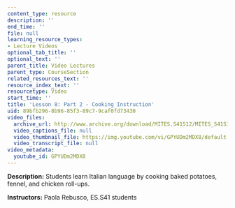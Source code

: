 ```yaml
---
content_type: resource
description: ''
end_time: ''
file: null
learning_resource_types:
- Lecture Videos
optional_tab_title: ''
optional_text: ''
parent_title: Video Lectures
parent_type: CourseSection
related_resources_text: ''
resource_index_text: ''
resourcetype: Video
start_time: ''
title: 'Lesson 8: Part 2 - Cooking Instruction'
uid: 89bfb296-8b96-85f3-89c7-9caf0fd73430
video_files:
  archive_url: http://www.archive.org/download/MITES.S41S12/MITES_S41S12_Lesson8_Part2_300k.mp4
  video_captions_file: null
  video_thumbnail_file: https://img.youtube.com/vi/GPYUDm2MDX8/default.jpg
  video_transcript_file: null
video_metadata:
  youtube_id: GPYUDm2MDX8
---
```


**Description:** Students learn Italian language by cooking baked potatoes, fennel, and chicken roll-ups.

**Instructors:** Paola Rebusco, ES.S41 students